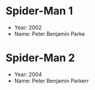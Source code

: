 # Spider-Man 1
- Year: 2002
- Name: Peter Benjamin Parke

# Spider-Man 2
- Year: 2004
- Name: Peter Benjamin Parkerr
